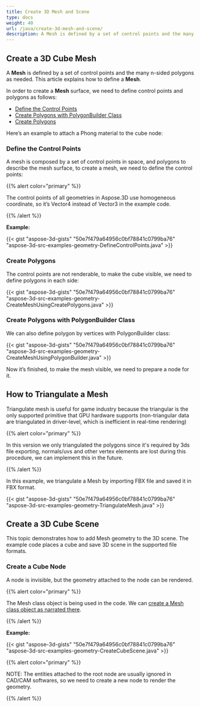 ```yaml
---
title: Create 3D Mesh and Scene
type: docs
weight: 40
url: /java/create-3d-mesh-and-scene/
description: A Mesh is defined by a set of control points and the many n-sided polygons as needed. This article explains how to define a Mesh.
---
```


## **Create a 3D Cube Mesh**
A **Mesh** is defined by a set of control points and the many n-sided polygons as needed. This article explains how to define a **Mesh**.

In order to create a **Mesh** surface, we need to define control points and polygons as follows:

- [Define the Control Points](/3d/java/create-3d-mesh-and-scene-html/)
- [Create Polygons with PolygonBuilder Class](/3d/java/create-3d-mesh-and-scene-html/)
- [Create Polygons](/3d/java/create-3d-mesh-and-scene-html/)

Here’s an example to attach a Phong material to the cube node:
### **Define the Control Points**
A mesh is composed by a set of control points in space, and polygons to describe the mesh surface, to create a mesh, we need to define the control points:

{{% alert color="primary" %}} 

The control points of all geometries in Aspose.3D use homogeneous coordinate, so it’s Vector4 instead of Vector3 in the example code.

{{% /alert %}} 

**Example:**

{{< gist "aspose-3d-gists" "50e7f479a64956c0bf78841c0799ba76" "aspose-3d-src-examples-geometry-DefineControlPoints.java" >}}



### **Create Polygons**
The control points are not renderable, to make the cube visible, we need to define polygons in each side:

{{< gist "aspose-3d-gists" "50e7f479a64956c0bf78841c0799ba76" "aspose-3d-src-examples-geometry-CreateMeshUsingCreatePolygons.java" >}}



### **Create Polygons with PolygonBuilder Class**
We can also define polygon by vertices with PolygonBuilder class:

{{< gist "aspose-3d-gists" "50e7f479a64956c0bf78841c0799ba76" "aspose-3d-src-examples-geometry-CreateMeshUsingPolygonBuilder.java" >}}

Now it’s finished, to make the mesh visible, we need to prepare a node for it.
## **How to Triangulate a Mesh**
Triangulate mesh is useful for game industry because the triangular is the only supported primitive that GPU hardware supports (non-triangular data are triangulated in driver-level, which is inefficient in real-time rendering)

{{% alert color="primary" %}} 

In this version we only triangulated the polygons since it's required by 3ds file exporting, normals/uvs and other vertex elements are lost during this procedure, we can implement this in the future.

{{% /alert %}} 

In this example, we triangulate a Mesh by importing FBX file and saved it in FBX format.

{{< gist "aspose-3d-gists" "50e7f479a64956c0bf78841c0799ba76" "aspose-3d-src-examples-geometry-TriangulateMesh.java" >}}
## **Create a 3D Cube Scene**
This topic demonstrates how to add Mesh geometry to the 3D scene. The example code places a cube and save 3D scene in the supported file formats.
### **Create a Cube Node**
A node is invisible, but the geometry attached to the node can be rendered.

{{% alert color="primary" %}} 

The Mesh class object is being used in the code. We can [create a Mesh class object as narrated there](https://docs.dynabic.com/display/3djava/Create+3D+Mesh+and+Scene#Create3DMeshandScene-Createa3DCubeMesh).

{{% /alert %}} 

**Example:**

{{< gist "aspose-3d-gists" "50e7f479a64956c0bf78841c0799ba76" "aspose-3d-src-examples-geometry-CreateCubeScene.java" >}}

{{% alert color="primary" %}} 

NOTE: The entities attached to the root node are usually ignored in CAD/CAM softwares, so we need to create a new node to render the geometry.

{{% /alert %}}

